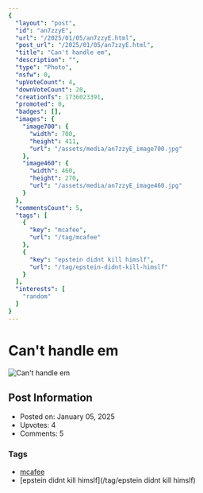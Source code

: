 ```yaml
---
{
  "layout": "post",
  "id": "an7zzyE",
  "url": "/2025/01/05/an7zzyE.html",
  "post_url": "/2025/01/05/an7zzyE.html",
  "title": "Can't handle em",
  "description": "",
  "type": "Photo",
  "nsfw": 0,
  "upVoteCount": 4,
  "downVoteCount": 20,
  "creationTs": 1736023391,
  "promoted": 0,
  "badges": [],
  "images": {
    "image700": {
      "width": 700,
      "height": 411,
      "url": "/assets/media/an7zzyE_image700.jpg"
    },
    "image460": {
      "width": 460,
      "height": 270,
      "url": "/assets/media/an7zzyE_image460.jpg"
    }
  },
  "commentsCount": 5,
  "tags": [
    {
      "key": "mcafee",
      "url": "/tag/mcafee"
    },
    {
      "key": "epstein didnt kill himslf",
      "url": "/tag/epstein-didnt-kill-himslf"
    }
  ],
  "interests": [
    "random"
  ]
}
---
```


# Can't handle em

![Can't handle em](/assets/media/an7zzyE_image700.jpg)

## Post Information

- Posted on: January 05, 2025
- Upvotes: 4
- Comments: 5

### Tags

- [mcafee](/tag/mcafee)
- [epstein didnt kill himslf](/tag/epstein didnt kill himslf)
